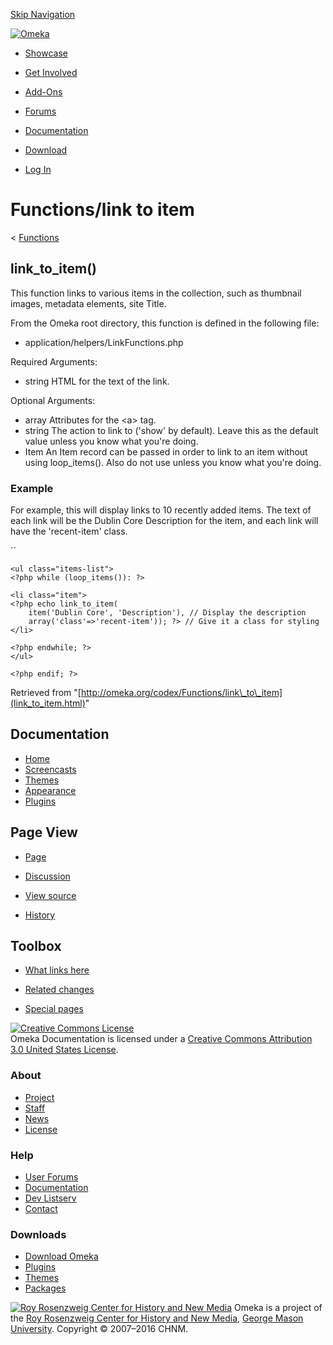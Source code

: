 <div id="wrap">

[Skip Navigation](link_to_item.html#content)
<div id="header">

<div class="padding">

<span
id="logo">[![Omeka](http://omeka.org/ui/i/logo-horizontal-288px.gif)](../../index.html)</span>
<div id="search-form">

</div>

-   <div id="nav-showcase">

    </div>

    [Showcase](../../showcase.1.html)
-   <div id="nav-involved">

    </div>

    [Get Involved](../../index.html%3Fp=124.html)
-   <div id="nav-addons">

    </div>

    [Add-Ons](../../add-ons.1.html)
-   <div id="nav-forums">

    </div>

    [Forums](../../forums/topic/mysqli-stmt.bind-result.html)
-   <div id="nav-documentation">

    </div>

    [Documentation](http://omeka.org/codex/)
-   <div id="nav-download">

    </div>

    [Download](../../download.1.html)

</div>

</div>

<div id="content">

<div class="padding">

<div id="user-meta">

-   <div id="pt-login">

    </div>

    [Log
    In](http://omeka.org/c/index.php?title=Special:UserLogin&returnto=Functions/link%20to%20item)

</div>

Functions/link to item
======================

<div id="contentSub">

<span class="subpages">&lt;
[Functions](../Functions.html "Functions")</span>

</div>

<div id="primary">

<span id="link_to_item.28.29" class="mw-headline"> link\_to\_item() </span>
---------------------------------------------------------------------------

This function links to various items in the collection, such as
thumbnail images, metadata elements, site Title.

From the Omeka root directory, this function is defined in the following
file:

-   application/helpers/LinkFunctions.php

Required Arguments:

-   string HTML for the text of the link.

Optional Arguments:

-   array Attributes for the &lt;a&gt; tag.
-   string The action to link to ('show' by default). Leave this as the
    default value unless you know what you're doing.
-   Item An Item record can be passed in order to link to an item
    without using loop\_items(). Also do not use unless you know what
    you're doing.

### <span id="Example" class="mw-headline"> Example </span>

For example, this will display links to 10 recently added items. The
text of each link will be the Dublin Core Description for the item, and
each link will have the 'recent-item' class.

``
    <?php set_items_for_loop(recent_items(10)); ?>
    <?php if (has_items_for_loop()): ?>

    <ul class="items-list">
    <?php while (loop_items()): ?>

    <li class="item">
    <?php echo link_to_item(
        item('Dublin Core', 'Description'), // Display the description
        array('class'=>'recent-item')); ?> // Give it a class for styling
    </li>

    <?php endwhile; ?>
    </ul>

    <?php endif; ?>

<div class="printfooter">

Retrieved from
"[http://omeka.org/codex/Functions/link\_to\_item](link_to_item.html)"

</div>

<div id="catlinks" class="catlinks catlinks-allhidden">

</div>

</div>

<div id="secondary">

<div class="portlet">

Documentation
-------------

-   [Home](http://omeka.org/codex/)
-   [Screencasts](http://omeka.org/codex/Screencasts)
-   [Themes](http://omeka.org/codex/Managing_Themes_2.0)
-   [Appearance](http://omeka.org/codex/Managing_Appearance_2.0)
-   [Plugins](http://omeka.org/codex/Plugins2.0)

</div>

<div class="portlet">

Page View
---------

-   <div id="nav-page">

    </div>

    [Page](link_to_item.html)
-   <div id="nav-discussion">

    </div>

    [Discussion](http://omeka.org/c/index.php?title=Talk:Functions/link_to_item&action=edit&redlink=1)
-   <div id="nav-view_source">

    </div>

    [View
    source](http://omeka.org/c/index.php?title=Functions/link_to_item&action=edit)
-   <div id="nav-history">

    </div>

    [History](http://omeka.org/c/index.php?title=Functions/link_to_item&action=history)

</div>

<div id="wiki-toolbox" class="portlet">

Toolbox
-------

-   <div id="t-whatlinkshere">

    </div>

    [What links
    here](../Special:WhatLinksHere/Functions/link_to_item.html)
-   <div id="t-recentchangeslinked">

    </div>

    [Related
    changes](../Special:RecentChangesLinked/Functions/link_to_item.html)
-   <div id="t-specialpages">

    </div>

    [Special pages](http://omeka.org/codex/Special:SpecialPages)

</div>

[![Creative Commons
License](https://i.creativecommons.org/l/by/3.0/us/88x31.png)](http://creativecommons.org/licenses/by/3.0/us/)\
Omeka Documentation is licensed under a [Creative Commons Attribution
3.0 United States
License](http://creativecommons.org/licenses/by/3.0/us/).

</div>

</div>

</div>

<div id="footer">

<div class="padding">

<div id="sitemap">

<div class="section">

### About

-   [Project](../../index.html%3Fp=2.html)
-   [Staff](../../index.html%3Fp=3.html)
-   [News](../../blog.1.html)
-   [License](http://www.gnu.org/copyleft/gpl.html)

</div>

<div class="section">

### Help

-   [User Forums](../../forums/topic/mysqli-stmt.bind-result.html)
-   [Documentation](http://omeka.org/codex/)
-   [Dev Listserv](http://groups.google.com/group/omeka-dev)
-   [Contact](http://omeka.org/contact/)

</div>

<div class="section">

### Downloads

-   [Download Omeka](../../download.1.html)
-   [Plugins](../../plugins.html)
-   [Themes](../../download/themes/index.html)
-   [Packages](../../index.html%3Fp=222.html)

</div>

</div>

<div id="chnm-meta">

<span id="chnm-logo">[![Roy Rosenzweig Center for History and New
Media](http://omeka.org/ui/i/rrchnm-logo-regular.gif)](http://chnm.gmu.edu)</span>
Omeka is a project of the [Roy Rosenzweig Center for History and New
Media](http://chnm.gmu.edu), [George Mason
University](http://www.gmu.edu). Copyright © 2007–2016 CHNM.

</div>

</div>

</div>

</div>
